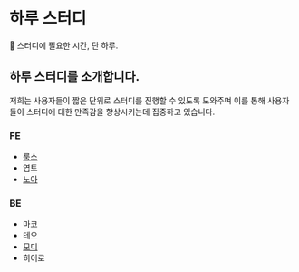 # 하루 스터디

📖 스터디에 필요한 시간, 단 하루.

## 하루 스터디를 소개합니다.

저희는 사용자들이 짧은 단위로 스터디를 진행할 수 있도록 도와주며 이를 통해 사용자들이 스터디에 대한 만족감을 향상시키는데 집중하고 있습니다.

### FE

- [룩소](./LUXO.md)
- 엽토
- [노아](./noah.md)

### BE

- 마코
- 테오
- [모디](./modi.md)
- 히이로

